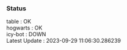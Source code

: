 ### Status


table : OK  
hogwarts : OK  
icy-bot : DOWN  
Latest Update : 2023-09-29 11:06:30.286239
